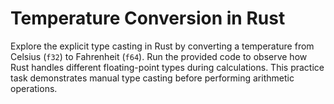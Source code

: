 # Temperature Conversion in Rust

Explore the explicit type casting in Rust by converting a temperature from Celsius (`f32`) to Fahrenheit (`f64`). Run the provided code to observe how Rust handles different floating-point types during calculations. This practice task demonstrates manual type casting before performing arithmetic operations.
